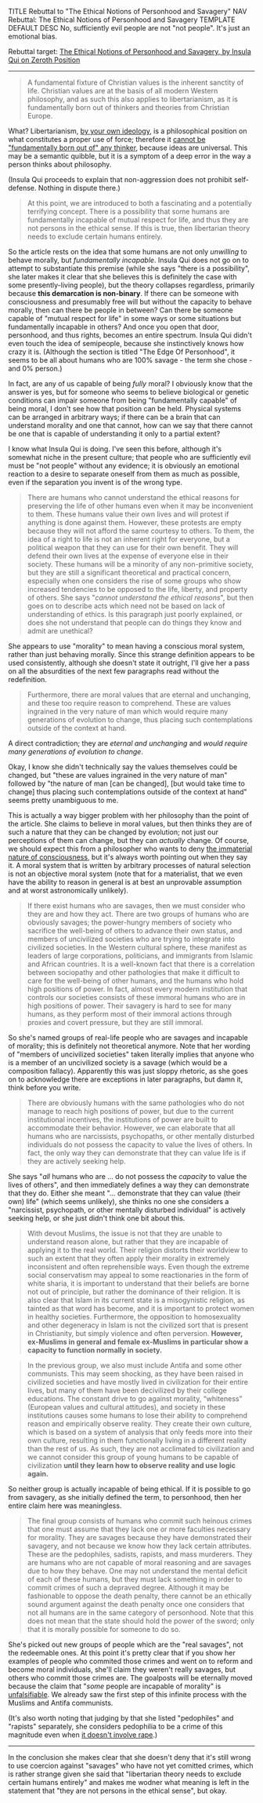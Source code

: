 TITLE Rebuttal to "The Ethical Notions of Personhood and Savagery"
NAV Rebuttal: The Ethical Notions of Personhood and Savagery
TEMPLATE DEFAULT
DESC No, sufficiently evil people are not "not people". It's just an emotional bias.

Rebuttal target:
<a rel="nofollow" href="https://www.zerothposition.com/2017/09/20/ethical-notions-personhood-savagery/">
The Ethical Notions of Personhood and Savagery, by Insula Qui on Zeroth Position</a>

---

> A fundamental fixture of Christian values is the inherent sanctity of life. Christian values are at the basis of all modern Western philosophy, and as such this also applies to libertarianism, as it is fundamentally born out of thinkers and theories from Christian Europe.

What? Libertarianism, <a rel="nofollow" href="https://www.zerothposition.com/2014/05/27/the-five-ws-of-fake-libertarianism/">by your own ideology</a>, is a philosophical position on what constitutes a proper use of force; therefore it [cannot be "fundamentally born out of" any thinker](history_philosophy), because ideas are universal. This may be a semantic quibble, but it is a symptom of a deep error in the way a person thinks about philosophy.

(Insula Qui proceeds to explain that non-aggression does not prohibit self-defense. Nothing in dispute there.)

> At this point, we are introduced to both a fascinating and a potentially terrifying concept. There is a possibility that some humans are fundamentally incapable of mutual respect for life, and thus they are not persons in the ethical sense. If this is true, then libertarian theory needs to exclude certain humans entirely.

So the article rests on the idea that some humans are not only *unwilling* to behave morally, but *fundamentally incapable*. Insula Qui does not go on to attempt to substantiate this premise (while she says "there is a possibility", she later makes it clear that she believes this is definitely the case with some presently-living people), but the theory collapses regardless, primarily because **this demarcation is non-binary**. If there can be someone with consciousness and presumably free will but without the capacity to behave morally, then can there be people in between? Can there be someone capable of "mutual respect for life" in some ways or some situations but fundamentally incapable in others? And once you open that door, personhood, and thus rights, becomes an entire spectrum. Insula Qui didn't even touch the idea of semipeople, because she instinctively knows how crazy it is. (Although the section is titled "The Edge Of Personhood", it seems to be all about humans who are 100% savage - the term she chose - and 0% person.)

In fact, are any of us capable of being *fully* moral? I obviously know that the answer is yes, but for someone who seems to believe biological or genetic conditions can impair someone from being "fundamentally capable" of being moral, I don't see how that position can be held. Physical systems can be arranged in arbitrary ways; if there can be a brain that can understand morality and one that cannot, how can we say that there cannot be one that is capable of understanding it only to a partial extent?

I know what Insula Qui is doing. I've seen this before, although it's somewhat niche in the present culture; that people who are sufficiently evil must be "not people" without any evidence; it is obviously an emotional reaction to a desire to separate oneself from them as much as possible, even if the separation you invent is of the wrong type.

>There are humans who cannot understand the ethical reasons for preserving the life of other humans even when it may be inconvenient to them. These humans value their own lives and will protest if anything is done against them. However, these protests are empty because they will not afford the same courtesy to others. To them, the idea of a right to life is not an inherent right for everyone, but a political weapon that they can use for their own benefit. They will defend their own lives at the expense of everyone else in their society. These humans will be a minority of any non-primitive society, but they are still a significant theoretical and practical concern, especially when one considers the rise of some groups who show increased tendencies to be opposed to the life, liberty, and property of others.
She says "*cannot understand the ethical reasons*", but then goes on to describe acts which need not be based on lack of understanding of ethics. Is this paragraph just poorly explained, or does she not understand that people can do things they know and admit are unethical?

She appears to use "morality" to mean having a conscious moral system, rather than just behaving morally. Since this strange definition appears to be used consistently, although she doesn't state it outright, I'll give her a pass on all the absurdities of the next few paragraphs read without the redefinition.


> Furthermore, there are moral values that are eternal and unchanging, and these too require reason to comprehend. These are values ingrained in the very nature of man which would require many generations of evolution to change, thus placing such contemplations outside of the context at hand.

A direct contradiction; they are *eternal and unchanging* and *would require many generations of evolution to change*.

Okay, I know she didn't technically say the values themselves could be changed, but "these are values ingrained in the very nature of man" followed by "the nature of man [can be changed], [but would take time to change] thus placing such contemplations outside of the context at hand" seems pretty unambiguous to me.

This is actually a way bigger problem with her philosophy than the point of the article. She claims to believe in moral values, but then thinks they are of such a nature that they can be changed by evolution; not just our perceptions of them can change, but they can *actually* change. Of course, we should expect this from a philosopher who wants to deny [the immaterial nature of consciousness](/protagonism/metaphysics), but it's always worth pointing out when they say it. A moral system that is written by arbitrary processes of natural selection is not an objective moral system (note that for a materialist, that we even have the ability to reason in general is at best an unprovable assumption and at worst astronomically unlikely).

>If there exist humans who are savages, then we must consider who they are and how they act. There are two groups of humans who are obviously savages; the power-hungry members of society who sacrifice the well-being of others to advance their own status, and members of uncivilized societies who are trying to integrate into civilized societies. In the Western cultural sphere, these manifest as leaders of large corporations, politicians, and immigrants from Islamic and African countries. It is a well-known fact that there is a correlation between sociopathy and other pathologies that make it difficult to care for the well-being of other humans, and the humans who hold high positions of power. In fact, almost every modern institution that controls our societies consists of these immoral humans who are in high positions of power. Their savagery is hard to see for many humans, as they perform most of their immoral actions through proxies and covert pressure, but they are still immoral.

So she's named groups of real-life people who are savages and incapable of morality; this is definitely not theoretical anymore. Note that her wording of "members of uncivilized societies" taken literally implies that anyone who is a member of an uncivilized society is a savage (which would be a composition fallacy). Apparently this was just sloppy rhetoric, as she goes on to acknowledge there are exceptions in later paragraphs, but damn it, think before you write.

>There are obviously humans with the same pathologies who do not manage to reach high positions of power, but due to the current institutional incentives, the institutions of power are built to accommodate their behavior. However, we can elaborate that all humans who are narcissists, psychopaths, or other mentally disturbed individuals do not possess the capacity to value the lives of others. In fact, the only way they can demonstrate that they can value life is if they are actively seeking help.

She says "*all* humans who are ... do not possess the *capacity* to value the lives of others", and then immediately defines a way they can demonstrate that they do. Either she meant "... demonstrate that they can value (their own) life" (which seems unlikely), she thinks no one she considers a "narcissist, psychopath, or other mentally disturbed individual" is actively seeking help, or she just didn't think one bit about this.

>With devout Muslims, the issue is not that they are unable to understand reason alone, but rather that they are incapable of applying it to the real world. Their religion distorts their worldview to such an extent that they often apply their morality in extremely inconsistent and often reprehensible ways. Even though the extreme social conservatism may appeal to some reactionaries in the form of white sharia, it is important to understand that their beliefs are borne not out of principle, but rather the dominance of their religion. It is also clear that Islam in its current state is a misogynistic religion, as tainted as that word has become, and it is important to protect women in healthy societies. Furthermore, the opposition to homosexuality and other degeneracy in Islam is not the civilized sort that is present in Christianity, but simply violence and often perversion. **However, ex-Muslims in general and female ex-Muslims in particular show a capacity to function normally in society.**

>In the previous group, we also must include Antifa and some other communists. This may seem shocking, as they have been raised in civilized societies and have mostly lived in civilization for their entire lives, but many of them have been decivilized by their college educations. The constant drive to go against morality, “whiteness” (European values and cultural attitudes), and society in these institutions causes some humans to lose their ability to comprehend reason and empirically observe reality. They create their own culture, which is based on a system of analysis that only feeds more into their own culture, resulting in them functionally living in a different reality than the rest of us. As such, they are not acclimated to civilization and we cannot consider this group of young humans to be capable of civilization **until they learn how to observe reality and use logic again.**

So neither group is actually incapable of being ethical. If it is possible to go from savagery, as she initially defined the term, to personhood, then her entire claim here was meaningless.

>The final group consists of humans who commit such heinous crimes that one must assume that they lack one or more faculties necessary for morality. They are savages because they have demonstrated their savagery, and not because we know how they lack certain attributes. These are the pedophiles, sadists, rapists, and mass murderers. They are humans who are not capable of moral reasoning and are savages due to how they behave. One may not understand the mental deficit of each of these humans, but they must lack something in order to commit crimes of such a depraved degree. Although it may be fashionable to oppose the death penalty, there cannot be an ethically sound argument against the death penalty once one considers that not all humans are in the same category of personhood. Note that this does not mean that the state should hold the power of the sword; only that it is morally possible for someone to do so.

She's picked out new groups of people which are the "real savages", not the redeemable ones. At this point it's pretty clear that if you show her examples of people who commited those crimes and went on to reform and become moral individuals, she'll claim they weren't really savages, but others who commit those crimes are. The goalposts will be eternally moved because the claim that "*some* people are incapable of morality" is <a rel="nofollow" href="https://en.wikipedia.org/wiki/Falsifiability">unfalsifiable</a>. We already saw the first step of this infinite process with the Muslims and Antifa communists.

(It's also worth noting that judging by that she listed "pedophiles" and "rapists" separately, she considers pedophilia to be a crime of this magnitude even when [it doesn't involve rape](/protagonism/age_of_consent).)

---

In the conclusion she makes clear that she doesn't deny that it's still wrong to use coercion against "savages" who have not yet comitted crimes, which is rather strange given she said that "libertarian theory needs to exclude certain humans entirely" and makes me wodner what meaning is left in the statement that "they are not persons in the ethical sense", but okay.
